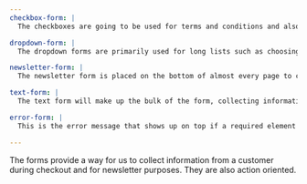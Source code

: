 ```yaml
---
checkbox-form: |
  The checkboxes are going to be used for terms and conditions and also for agreeing to copy shipping information over to billing information. It may also be used to sign users up to the newsletter during checkout.

dropdown-form: |
  The dropdown forms are primarily used for long lists such as choosing a country or province. It may also be used on product pages to select an attribute of the plant (ie. size).

newsletter-form: |
  The newsletter form is placed on the bottom of almost every page to collect customers newsletter. It is a great way to keep customers engaged even if they don't end up purchasing right away.

text-form: |
  The text form will make up the bulk of the form, collecting information such as billing and shipping addresses.

error-form: |
  This is the error message that shows up on top if a required element is empty.

---
```


The forms provide a way for us to collect information from a customer during checkout and for newsletter purposes. They are also action oriented.

